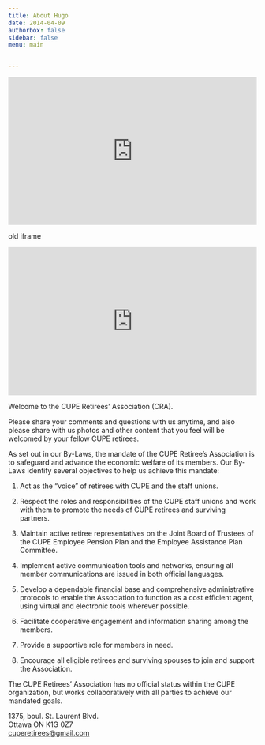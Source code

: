 ```yaml
---
title: About Hugo
date: 2014-04-09
authorbox: false
sidebar: false
menu: main


---
```



<iframe src="https://rukovoditel.cupe.ca/strikes/index.php?module=ext/public/form&id=5" width="100%" height="300"  frameborder="0" scrolling="auto" onLoad="window.scrollTo(0, 0)"></iframe>


old iframe



<iframe src="https://unionresearch.ca/strikes/index.php?module=ext/public/form&id=1" width="100%" height="300"  frameborder="0" scrolling="auto" onLoad="window.scrollTo(0, 0)"></iframe>

Welcome to the CUPE Retirees’ Association (CRA).

Please share your comments and questions with us anytime, and also please share with us photos and other content that you feel will be welcomed by your fellow CUPE retirees.

As set out in our By-Laws, the mandate of the CUPE Retiree’s Association is to safeguard and advance the economic welfare of its members. Our By-Laws identify several objectives to help us achieve this mandate:

1. Act as the “voice” of retirees with CUPE and the staff unions.

2. Respect the roles and responsibilities of the CUPE staff unions and work with them to promote the needs of CUPE retirees and surviving partners.

3. Maintain active retiree representatives on the Joint Board of Trustees of the CUPE Employee Pension Plan and the Employee Assistance Plan Committee.

4. Implement active communication tools and networks, ensuring all member communications are issued in both official languages.

5. Develop a dependable financial base and comprehensive administrative protocols to enable the Association to function as a cost efficient agent, using virtual and electronic tools wherever possible.

6. Facilitate cooperative engagement and information sharing among the members.

7. Provide a supportive role for members in need.

8. Encourage all eligible retirees and surviving spouses to join and support the Association.

The CUPE Retirees’ Association has no official status within the CUPE organization, but works collaboratively with all parties to achieve our mandated goals.

 
1375, boul. St. Laurent Blvd.  
Ottawa ON K1G 0Z7  
[cuperetirees@gmail.com](mailto:cuperetirees@gmail.com)
